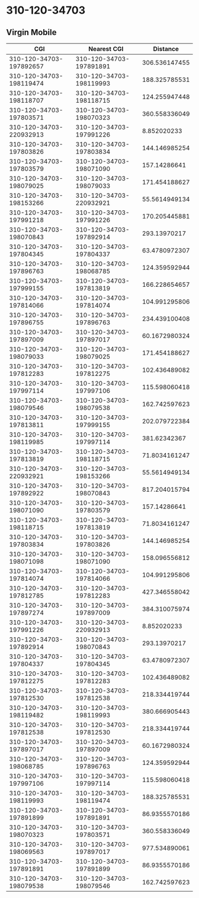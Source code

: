 # 310-120-34703
## Virgin Mobile


| CGI | Nearest CGI | Distance |
|-----|-------------|----------|
| 310-120-34703-197892657 | 310-120-34703-197891891 | 306.536147455 |
| 310-120-34703-198119474 | 310-120-34703-198119993 | 188.325785531 |
| 310-120-34703-198118707 | 310-120-34703-198118715 | 124.255947448 |
| 310-120-34703-197803571 | 310-120-34703-198070323 | 360.558336049 |
| 310-120-34703-220932913 | 310-120-34703-197991226 | 8.852020233 |
| 310-120-34703-197803826 | 310-120-34703-197803834 | 144.146985254 |
| 310-120-34703-197803579 | 310-120-34703-198071090 | 157.14286641 |
| 310-120-34703-198079025 | 310-120-34703-198079033 | 171.454188627 |
| 310-120-34703-198153266 | 310-120-34703-220932921 | 55.5614949134 |
| 310-120-34703-197991218 | 310-120-34703-197991226 | 170.205445881 |
| 310-120-34703-198070843 | 310-120-34703-197892914 | 293.13970217 |
| 310-120-34703-197804345 | 310-120-34703-197804337 | 63.4780972307 |
| 310-120-34703-197896763 | 310-120-34703-198068785 | 124.359592944 |
| 310-120-34703-197999155 | 310-120-34703-197813819 | 166.228654657 |
| 310-120-34703-197814066 | 310-120-34703-197814074 | 104.991295806 |
| 310-120-34703-197896755 | 310-120-34703-197896763 | 234.439100408 |
| 310-120-34703-197897009 | 310-120-34703-197897017 | 60.1672980324 |
| 310-120-34703-198079033 | 310-120-34703-198079025 | 171.454188627 |
| 310-120-34703-197812283 | 310-120-34703-197812275 | 102.436489082 |
| 310-120-34703-197997114 | 310-120-34703-197997106 | 115.598060418 |
| 310-120-34703-198079546 | 310-120-34703-198079538 | 162.742597623 |
| 310-120-34703-197813811 | 310-120-34703-197999155 | 202.079722384 |
| 310-120-34703-198119985 | 310-120-34703-197997114 | 381.62342367 |
| 310-120-34703-197813819 | 310-120-34703-198118715 | 71.8034161247 |
| 310-120-34703-220932921 | 310-120-34703-198153266 | 55.5614949134 |
| 310-120-34703-197892922 | 310-120-34703-198070843 | 817.204015794 |
| 310-120-34703-198071090 | 310-120-34703-197803579 | 157.14286641 |
| 310-120-34703-198118715 | 310-120-34703-197813819 | 71.8034161247 |
| 310-120-34703-197803834 | 310-120-34703-197803826 | 144.146985254 |
| 310-120-34703-198071098 | 310-120-34703-198071090 | 158.096556812 |
| 310-120-34703-197814074 | 310-120-34703-197814066 | 104.991295806 |
| 310-120-34703-197812785 | 310-120-34703-197812283 | 427.346558042 |
| 310-120-34703-197897274 | 310-120-34703-197897009 | 384.310075974 |
| 310-120-34703-197991226 | 310-120-34703-220932913 | 8.852020233 |
| 310-120-34703-197892914 | 310-120-34703-198070843 | 293.13970217 |
| 310-120-34703-197804337 | 310-120-34703-197804345 | 63.4780972307 |
| 310-120-34703-197812275 | 310-120-34703-197812283 | 102.436489082 |
| 310-120-34703-197812530 | 310-120-34703-197812538 | 218.334419744 |
| 310-120-34703-198119482 | 310-120-34703-198119993 | 380.666905443 |
| 310-120-34703-197812538 | 310-120-34703-197812530 | 218.334419744 |
| 310-120-34703-197897017 | 310-120-34703-197897009 | 60.1672980324 |
| 310-120-34703-198068785 | 310-120-34703-197896763 | 124.359592944 |
| 310-120-34703-197997106 | 310-120-34703-197997114 | 115.598060418 |
| 310-120-34703-198119993 | 310-120-34703-198119474 | 188.325785531 |
| 310-120-34703-197891899 | 310-120-34703-197891891 | 86.9355570186 |
| 310-120-34703-198070323 | 310-120-34703-197803571 | 360.558336049 |
| 310-120-34703-198069563 | 310-120-34703-197897017 | 977.534890061 |
| 310-120-34703-197891891 | 310-120-34703-197891899 | 86.9355570186 |
| 310-120-34703-198079538 | 310-120-34703-198079546 | 162.742597623 |
